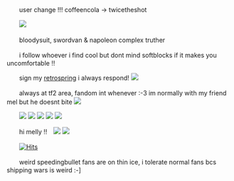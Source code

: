 　　user change !!! coffeencola -> twicetheshot

　　![](https://files.catbox.moe/djpcqw.webp)
  
　　bloodysuit, swordvan & napoleon complex truther 
  
　　i follow whoever i find cool but dont mind softblocks if it makes you uncomfortable !!
  
　　sign my [retrospring](https://retrospring.net/@coffeencola) i always respond! ![](https://files.catbox.moe/v8kmeb.gif)

　　always at tf2 area, fandom int whenever :-3 im normally with my friend mel but he doesnt bite ![](https://files.catbox.moe/55y45h.gif)

　　![](https://files.catbox.moe/h4rsdb.gif) ![](https://files.catbox.moe/jstxhs.gif) ![](https://files.catbox.moe/9tyg3o.gif) ![](https://files.catbox.moe/vsn4hz.png) ![](https://files.catbox.moe/3e1c6j.gif)
  
　　hi melly !!　![](https://files.catbox.moe/w29qmu.gif) ![](https://files.catbox.moe/zhphql.gif)

　　[![Hits](https://hits.seeyoufarm.com/api/count/incr/badge.svg?url=https%3A%2F%2Fgithub.com%2Fgjbae1212%2Fhit-counter&count_bg=%23000000&title_bg=%236E4B90&icon=&icon_color=%23E7E7E7&title=views&edge_flat=true)](https://hits.seeyoufarm.com)

　　weird speedingbullet fans are on thin ice, i tolerate normal fans bcs shipping wars is weird :-]















